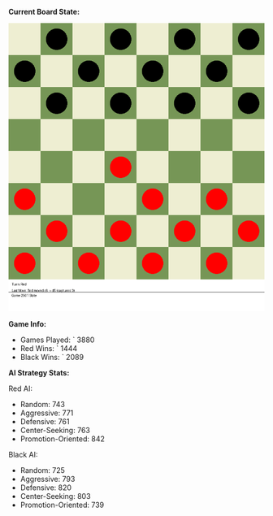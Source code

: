 
**Current Board State:**  
<!-- START_GIF -->
![Checkers Game](./checkers_game.gif)
<!-- END_GIF -->

**Game Info:**  
- Games Played: `<!-- GAMES_PLAYED --> 3880
- Red Wins: `<!-- RED_WINS --> 1444
- Black Wins: `<!-- BLACK_WINS --> 2089

<!-- AI_STATS -->
**AI Strategy Stats:**

Red AI:
- Random: 743
- Aggressive: 771
- Defensive: 761
- Center-Seeking: 763
- Promotion-Oriented: 842

Black AI:
- Random: 725
- Aggressive: 793
- Defensive: 820
- Center-Seeking: 803
- Promotion-Oriented: 739
